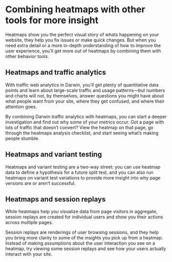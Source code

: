 # Combining heatmaps with other tools for more insight

Heatmaps show you the perfect visual story of whats happening on your website, they help you fix issues or make quick changes. But when you need extra detail or a more in-depth understanding of how to improve the user experience, you’ll get more out of heatmaps by combining them with other behavior tools.

<!-- ![](./placeholder.jpg "placeholder") -->

## Heatmaps and traffic analytics

With traffic web analytics in Darwin, you’ll get plenty of quantitative data points and learn about large-scale traffic and usage patterns—but numbers and charts will not, by themselves, answer questions you might have about what people want from your site, where they get confused, and where their attention goes.

By combining Darwin traffic analytics with heatmaps, you can start a deeper investigation and find out why some of your metrics occur. Got a page with lots of traffic that doesn’t convert? View the heatmap on that page, go through the heatmaps analysis checklist, and start seeing what’s making people stumble.

## Heatmaps and variant testing

Heatmaps and variant testing are a two-way street: you can use heatmap data to define a hypothesis for a future split test, and you can also run heatmaps on variant test variations to provide more insight into why page versions are or aren’t successful.

## Heatmaps and session replays

While heatmaps help you visualize data from page visitors in aggregate, session replays are created for individual users and show you their actions across multiple pages.

Session replays are renderings of user browsing sessions, and they help you bring more clarity to some of the insights you pick up from a heatmap. Instead of making assumptions about the user interaction you see on a heatmap, try viewing some session replays and see how your users actually interact with your site.
